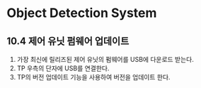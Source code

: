 ﻿# Object Detection System

## 10.4	제어 유닛 펌웨어 업데이트

1.	가장 최신에 릴리즈된 제어 유닛의 펌웨어를 USB에 다운로드 받는다.
2.	TP 우측의 단자에 USB를 연결한다.
3.	TP의 버전 업데이트 기능을 사용하여 버전을 업데이트 한다.
 